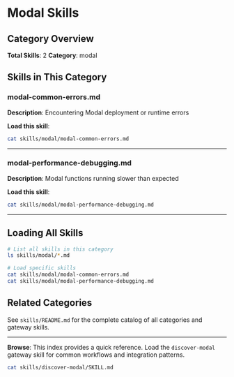 # Modal Skills

## Category Overview

**Total Skills**: 2
**Category**: modal

## Skills in This Category

### modal-common-errors.md
**Description**: Encountering Modal deployment or runtime errors

**Load this skill**:
```bash
cat skills/modal/modal-common-errors.md
```

---

### modal-performance-debugging.md
**Description**: Modal functions running slower than expected

**Load this skill**:
```bash
cat skills/modal/modal-performance-debugging.md
```

---

## Loading All Skills

```bash
# List all skills in this category
ls skills/modal/*.md

# Load specific skills
cat skills/modal/modal-common-errors.md
cat skills/modal/modal-performance-debugging.md
```

## Related Categories

See `skills/README.md` for the complete catalog of all categories and gateway skills.

---

**Browse**: This index provides a quick reference. Load the `discover-modal` gateway skill for common workflows and integration patterns.

```bash
cat skills/discover-modal/SKILL.md
```
